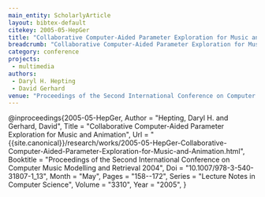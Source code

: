 ```yaml
---
main_entity: ScholarlyArticle
layout: bibtex-default
citekey: 2005-05-HepGer
title: "Collaborative Computer-Aided Parameter Exploration for Music and Animation (2005)"
breadcrumb: "Collaborative Computer-Aided Parameter Exploration for Music and Animation (2005)"
category: conference
projects:
 - multimedia
authors:
 - Daryl H. Hepting
 - David Gerhard
venue: "Proceedings of the Second International Conference on Computer Music Modelling and Retrieval 2004"
---
```

@inproceedings{2005-05-HepGer,
	Author =  "Hepting, Daryl H. and Gerhard, David",
	Title =  "Collaborative Computer-Aided Parameter Exploration for Music and Animation",
	Url = \"{{site.canonical}}/research/works/2005-05-HepGer-Collaborative-Computer-Aided-Parameter-Exploration-for-Music-and-Animation.html\",
	Booktitle =  "Proceedings of the Second International Conference on Computer Music Modelling and Retrieval 2004",
	Doi =  "10.1007/978-3-540-31807-1\_13",
	Month =  "May",
	Pages =  "158--172",
	Series =  "Lecture Notes in Computer Science",
	Volume =  "3310",
	Year =  "2005",
}
